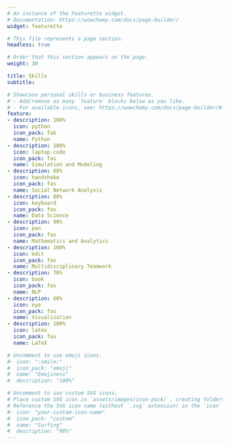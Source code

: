 ```yaml
---
# An instance of the Featurette widget.
# Documentation: https://wowchemy.com/docs/page-builder/
widget: featurette

# This file represents a page section.
headless: true

# Order that this section appears on the page.
weight: 30

title: Skills
subtitle:

# Showcase personal skills or business features.
# - Add/remove as many `feature` blocks below as you like.
# - For available icons, see: https://wowchemy.com/docs/page-builder/#icons
feature:
- description: 100%
  icon: python
  icon_pack: fab
  name: Python
- description: 100%
  icon: laptop-code
  icon_pack: fas
  name: Simulation and Modeling
- description: 80%
  icon: handshake
  icon_pack: fas
  name: Social Network Analysis
- description: 80%
  icon: keyboard
  icon_pack: fas
  name: Data Science
- description: 90%
  icon: pen
  icon_pack: fas
  name: Mathematics and Analytics
- description: 100%
  icon: edit
  icon_pack: fas
  name: Multidisciplinary Teamwork
- description: 70%
  icon: book
  icon_pack: fas
  name: NLP
- description: 60%
  icon: eye
  icon_pack: fas
  name: Visualization
- description: 100%
  icon: latex
  icon_pack: fas
  name: LaTeX

# Uncomment to use emoji icons.
#- icon: ":smile:"
#  icon_pack: "emoji"
#  name: "Emojiness"
#  description: "100%"  

# Uncomment to use custom SVG icons.
# Place custom SVG icon in `assets/images/icon-pack/`, creating folders if necessary.
# Reference the SVG icon name (without `.svg` extension) in the `icon` field.
#- icon: "your-custom-icon-name"
#  icon_pack: "custom"
#  name: "Surfing"
#  description: "90%"
---
```


